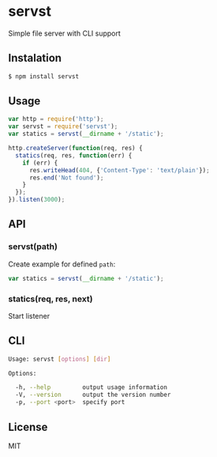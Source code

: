 # servst

  Simple file server with CLI support

## Instalation

```sh
$ npm install servst
```

## Usage

```js
var http = require('http');
var servst = require('servst');
var statics = servst(__dirname + '/static');

http.createServer(function(req, res) {
  statics(req, res, function(err) {
    if (err) {
      res.writeHead(404, {'Content-Type': 'text/plain'});
      res.end('Not found');
    }
  });
}).listen(3000);
```

## API

### servst(path)

  Create example for defined `path`:

```js
var statics = servst(__dirname + '/static');
```

### statics(req, res, next)

  Start listener

## CLI

```sh
Usage: servst [options] [dir]

Options:

  -h, --help         output usage information
  -V, --version      output the version number
  -p, --port <port>  specify port
```

## License

  MIT
